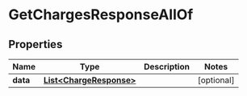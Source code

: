 

# GetChargesResponseAllOf


## Properties

| Name | Type | Description | Notes |
|------------ | ------------- | ------------- | -------------|
|**data** | [**List&lt;ChargeResponse&gt;**](ChargeResponse.md) |  |  [optional] |



